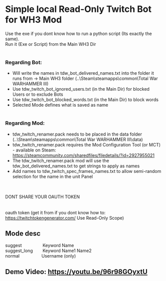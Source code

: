# Simple local Read-Only Twitch Bot for WH3 Mod <br />

Use the exe if you dont know how to run a python script (Its exactly the same). <br />
Run it (Exe or Script) from the Main WH3 Dir <br />
 <br />
### Regarding Bot: <br />
- Will write the names in tdw_bot_delivered_names.txt into the folder it runs from -> Main WH3 folder (..\Steam\steamapps\common\Total War WARHAMMER III) <br />
- Use tdw_twitch_bot_ignored_users.txt (in the Main Dir) for blocked Users or to exclude Bots <br />
- Use tdw_twitch_bot_blocked_words.txt (in the Main Dir) to block words <br /> 
- Selected Mode defines what is saved as name  <br /> <br />

### Regarding Mod: <br />
- tdw_twitch_renamer.pack needs to be placed in the data folder (..\Steam\steamapps\common\Total War WARHAMMER III\data) <br />
- tdw_twitch_renamer.pack requires the Mod Configuration Tool (or MCT) - available on Steam: https://steamcommunity.com/sharedfiles/filedetails/?id=2927955021
- The tdw_twitch_renamer.pack mod will use the tdw_bot_delivered_names.txt to get strings to apply as names  <br />
- Add names to tdw_twitch_spec_frames_names.txt to allow semi-random selection for the name in the unit Panel <br />
<br /> <br />

DONT SHARE YOUR OAUTH TOKEN <br />
 <br /><br />
oauth token (get it from if you dont know how to: https://twitchtokengenerator.com/ Use Read-Only Scope) <br />

## Mode desc <br />
suggest &nbsp;&nbsp;&nbsp;&nbsp;&nbsp;&nbsp;&nbsp;&nbsp;&nbsp;&nbsp;&nbsp;&nbsp;&nbsp;&nbsp;&nbsp; Keyword Name <br />
suggest_long &nbsp;&nbsp;&nbsp;&nbsp;&nbsp;&nbsp; Keyword Name1 Name2  <br />
normal &nbsp;&nbsp;&nbsp;&nbsp;&nbsp;&nbsp;&nbsp;&nbsp;&nbsp;&nbsp;&nbsp;&nbsp;&nbsp;&nbsp;&nbsp;&nbsp; Username (only)<br />


## Demo Video: https://youtu.be/96r98GOyxtU
